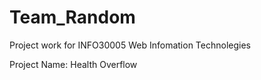 # Team_Random

Project work for INFO30005 Web Infomation Technolegies

Project Name: Health Overflow
